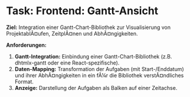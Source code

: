 ﻿# Task: Frontend: Gantt-Ansicht

**Ziel:** Integration einer Gantt-Chart-Bibliothek zur Visualisierung von ProjektablÃ¤ufen, ZeitplÃ¤nen und AbhÃ¤ngigkeiten.

**Anforderungen:**
1.  **Gantt-Integration:** Einbindung einer Gantt-Chart-Bibliothek (z.B. dhtmlx-gantt oder eine React-spezifische).
2.  **Daten-Mapping:** Transformation der Aufgaben (mit Start-/Enddatum) und ihrer AbhÃ¤ngigkeiten in ein fÃ¼r die Bibliothek verstÃ¤ndliches Format.
3.  **Anzeige:** Darstellung der Aufgaben als Balken auf einer Zeitachse.
